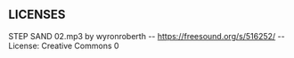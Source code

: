 ## LICENSES
STEP SAND 02.mp3 by wyronroberth -- https://freesound.org/s/516252/ -- License: Creative Commons 0